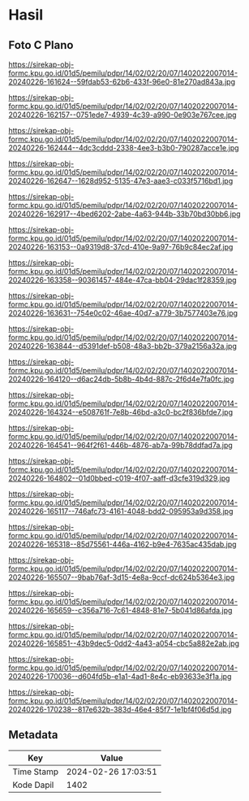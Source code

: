 # Hasil

## Foto C Plano

https://sirekap-obj-formc.kpu.go.id/01d5/pemilu/pdpr/14/02/02/20/07/1402022007014-20240226-161624--59fdab53-62b6-433f-96e0-81e270ad843a.jpg

https://sirekap-obj-formc.kpu.go.id/01d5/pemilu/pdpr/14/02/02/20/07/1402022007014-20240226-162157--0751ede7-4939-4c39-a990-0e903e767cee.jpg

https://sirekap-obj-formc.kpu.go.id/01d5/pemilu/pdpr/14/02/02/20/07/1402022007014-20240226-162444--4dc3cddd-2338-4ee3-b3b0-790287acce1e.jpg

https://sirekap-obj-formc.kpu.go.id/01d5/pemilu/pdpr/14/02/02/20/07/1402022007014-20240226-162647--1628d952-5135-47e3-aae3-c033f5716bd1.jpg

https://sirekap-obj-formc.kpu.go.id/01d5/pemilu/pdpr/14/02/02/20/07/1402022007014-20240226-162917--4bed6202-2abe-4a63-944b-33b70bd30bb6.jpg

https://sirekap-obj-formc.kpu.go.id/01d5/pemilu/pdpr/14/02/02/20/07/1402022007014-20240226-163153--0a9319d8-37cd-410e-9a97-76b9c84ec2af.jpg

https://sirekap-obj-formc.kpu.go.id/01d5/pemilu/pdpr/14/02/02/20/07/1402022007014-20240226-163358--90361457-484e-47ca-bb04-29dac1f28359.jpg

https://sirekap-obj-formc.kpu.go.id/01d5/pemilu/pdpr/14/02/02/20/07/1402022007014-20240226-163631--754e0c02-46ae-40d7-a779-3b7577403e76.jpg

https://sirekap-obj-formc.kpu.go.id/01d5/pemilu/pdpr/14/02/02/20/07/1402022007014-20240226-163844--d5391def-b508-48a3-bb2b-379a2156a32a.jpg

https://sirekap-obj-formc.kpu.go.id/01d5/pemilu/pdpr/14/02/02/20/07/1402022007014-20240226-164120--d6ac24db-5b8b-4b4d-887c-2f6d4e7fa0fc.jpg

https://sirekap-obj-formc.kpu.go.id/01d5/pemilu/pdpr/14/02/02/20/07/1402022007014-20240226-164324--e508761f-7e8b-46bd-a3c0-bc2f836bfde7.jpg

https://sirekap-obj-formc.kpu.go.id/01d5/pemilu/pdpr/14/02/02/20/07/1402022007014-20240226-164541--964f2f61-446b-4876-ab7a-99b78ddfad7a.jpg

https://sirekap-obj-formc.kpu.go.id/01d5/pemilu/pdpr/14/02/02/20/07/1402022007014-20240226-164802--01d0bbed-c019-4f07-aaff-d3cfe319d329.jpg

https://sirekap-obj-formc.kpu.go.id/01d5/pemilu/pdpr/14/02/02/20/07/1402022007014-20240226-165117--746afc73-4161-4048-bdd2-095953a9d358.jpg

https://sirekap-obj-formc.kpu.go.id/01d5/pemilu/pdpr/14/02/02/20/07/1402022007014-20240226-165318--85d75561-446a-4162-b9e4-7635ac435dab.jpg

https://sirekap-obj-formc.kpu.go.id/01d5/pemilu/pdpr/14/02/02/20/07/1402022007014-20240226-165507--9bab76af-3d15-4e8a-9ccf-dc624b5364e3.jpg

https://sirekap-obj-formc.kpu.go.id/01d5/pemilu/pdpr/14/02/02/20/07/1402022007014-20240226-165659--c356a716-7c61-4848-81e7-5b041d86afda.jpg

https://sirekap-obj-formc.kpu.go.id/01d5/pemilu/pdpr/14/02/02/20/07/1402022007014-20240226-165851--43b9dec5-0dd2-4a43-a054-cbc5a882e2ab.jpg

https://sirekap-obj-formc.kpu.go.id/01d5/pemilu/pdpr/14/02/02/20/07/1402022007014-20240226-170036--d604fd5b-e1a1-4ad1-8e4c-eb93633e3f1a.jpg

https://sirekap-obj-formc.kpu.go.id/01d5/pemilu/pdpr/14/02/02/20/07/1402022007014-20240226-170238--817e632b-383d-46e4-85f7-1e1bf4f06d5d.jpg


## Metadata

| Key        | Value               |
| ---------- | ------------------- |
| Time Stamp | 2024-02-26 17:03:51 |
| Kode Dapil | 1402                |



